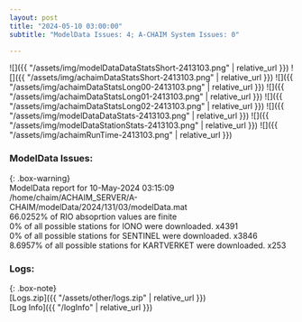 ```yaml
---
layout: post
title: "2024-05-10 03:00:00"
subtitle: "ModelData Issues: 4; A-CHAIM System Issues: 0"

---
```


![]({{ "/assets/img/modelDataDataStatsShort-2413103.png" | relative_url }})
![]({{ "/assets/img/achaimDataStatsShort-2413103.png" | relative_url }})
![]({{ "/assets/img/achaimDataStatsLong00-2413103.png" | relative_url }})
![]({{ "/assets/img/achaimDataStatsLong01-2413103.png" | relative_url }})
![]({{ "/assets/img/achaimDataStatsLong02-2413103.png" | relative_url }})
![]({{ "/assets/img/modelDataDataStats-2413103.png" | relative_url }})
![]({{ "/assets/img/modelDataStationStats-2413103.png" | relative_url }})
![]({{ "/assets/img/achaimRunTime-2413103.png" | relative_url }})


### ModelData Issues:  
  
{: .box-warning}  
 ModelData report for 10-May-2024 03:15:09   
 /home/chaim/ACHAIM_SERVER/A-CHAIM/modelData/2024/131/03/modelData.mat   
 66.0252% of RIO absoprtion values are finite   
 0% of all possible stations for IONO were downloaded. x4391   
 0% of all possible stations for SENTINEL were downloaded. x3846   
 8.6957% of all possible stations for KARTVERKET were downloaded. x253   
  


### Logs:  
  
{: .box-note}  
[Logs.zip]({{ "/assets/other/logs.zip" | relative_url }})  
[Log Info]({{ "/logInfo" | relative_url }})  

